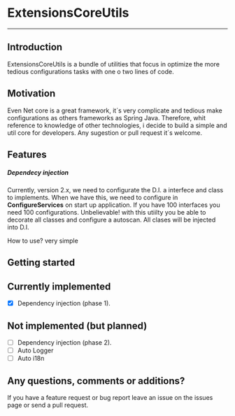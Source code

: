 ﻿# ExtensionsCoreUtils
---

## Introduction

ExtensionsCoreUtils is a bundle of utilities that focus in optimize the more tedious configurations tasks with one o two lines of code.  

## Motivation

Even Net core is a great framework, it´s very complicate and tedious make configurations as others frameworks as Spring Java. Therefore, whit reference to knowledge of other technologies, i decide to build a simple and util core for developers. Any sugestion or pull request it´s welcome.	 

## Features

##### **Dependecy injection**

Currently, version 2.x, we need to configurate the D.I. a interfece and class to implements. 
When we have this, we need to configure in **ConfigureServices** on start up application.
If you have 100 interfaces you need 100 configurations. 
Unbelievable! with this utiilty you be able to decorate all classes and configure a autoscan. All clases will be injected into D.I.

How to use?
very simple

## Getting started

## Currently implemented
- [x] Dependency injection (phase 1).

## Not implemented (but planned)
- [ ] Dependency injection (phase 2).
- [ ] Auto Logger  
- [ ] Auto i18n

## Any questions, comments or additions?
If you have a feature request or bug report
leave an issue on the issues page or send a pull request. 
